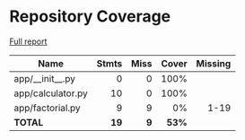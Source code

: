 # Repository Coverage

[Full report](https://htmlpreview.github.io/?https://github.com/geek-01/fastapi-example/blob/python-coverage-comment-action-data/htmlcov/index.html)

| Name                |    Stmts |     Miss |   Cover |   Missing |
|-------------------- | -------: | -------: | ------: | --------: |
| app/\_\_init\_\_.py |        0 |        0 |    100% |           |
| app/calculator.py   |       10 |        0 |    100% |           |
| app/factorial.py    |        9 |        9 |      0% |      1-19 |
|           **TOTAL** |   **19** |    **9** | **53%** |           |
